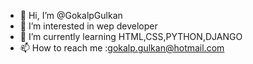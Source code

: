 - 👋 Hi, I’m @GokalpGulkan
- 👀 I’m interested in wep developer
- 🌱 I’m currently learning HTML,CSS,PYTHON,DJANGO
- 📫 How to reach me :gokalp.gulkan@hotmail.com


<!---
GokalpGulkan/GokalpGulkan is a ✨ special ✨ repository because its `README.md` (this file) appears on your GitHub profile.
You can click the Preview link to take a look at your changes.
--->
